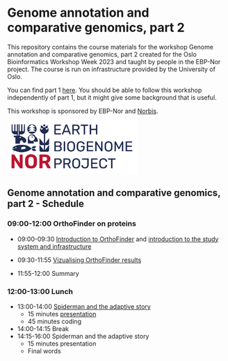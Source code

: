 # Genome annotation and comparative genomics, part 2

This repository contains the course materials for the workshop Genome annotation and comparative genomics, part 2 created for the Oslo Bioinformatics Workshop Week 2023 and taught by people in the EBP-Nor project. The course is run on infrastructure provided by the University of Oslo. 

You can find part 1 [here](https://github.com/ebp-nor/genome_annotation_comparative_genomics_part1). You should be able to follow this workshop independently of part 1, but it might give some background that is useful.

This workshop is sponsored by EBP-Nor and [Norbis](https://norbis.w.uib.no/).

<img src="EBP_Nor-orig.png" alt="EBP_Nor logo" width="300"/>



##  Genome annotation and comparative genomics, part 2 - Schedule

### 09:00-12:00 OrthoFinder on proteins

* 09:00-09:30 [Introduction to OrthoFinder](slides_morning_2.pdf) and [introduction to the study system and infrastructure](00_introduction.md)
 
* 09:30-11:55 [Vizualising OrthoFinder results](https://htmlpreview.github.io/?https://github.com/ebp-nor/genome_annotation_comparative_genomics_part2/blob/main/Obiwow_orthofinder_stats_2023_3.html)

* 11:55-12:00 Summary

### 12:00-13:00 Lunch

* 13:00-14:00 [Spiderman and the adaptive story](https://github.com/ebp-nor/genome_annotation_comparative_genomics_part2/blob/main/dNdS.md)
  * 15 minutes [presentation](slides_afternoon_2.pdf)
  * 45 minutes coding
* 14:00-14:15 Break
* 14:15-16:00 Spiderman and the adaptive story
  * 15 minutes presentation 
  * Final words
